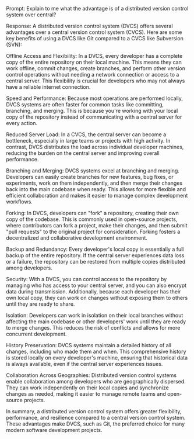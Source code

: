 Prompt:
Explain to me what the advantage is of a distributed version control system over central?

Response:
A distributed version control system (DVCS) offers several advantages over a central version control system (CVCS). Here are some key benefits of using a DVCS like Git compared to a CVCS like Subversion (SVN):

Offline Access and Flexibility: In a DVCS, every developer has a complete copy of the entire repository on their local machine. This means they can work offline, commit changes, create branches, and perform other version control operations without needing a network connection or access to a central server. This flexibility is crucial for developers who may not always have a reliable internet connection.

Speed and Performance: Because most operations are performed locally, DVCS systems are often faster for common tasks like committing, branching, and merging. This is because you're working with your local copy of the repository instead of communicating with a central server for every action.

Reduced Server Load: In a CVCS, the central server can become a bottleneck, especially in large teams or projects with high activity. In contrast, DVCS distributes the load across individual developer machines, reducing the burden on the central server and improving overall performance.

Branching and Merging: DVCS systems excel at branching and merging. Developers can easily create branches for new features, bug fixes, or experiments, work on them independently, and then merge their changes back into the main codebase when ready. This allows for more flexible and efficient collaboration and makes it easier to manage complex development workflows.

Forking: In DVCS, developers can "fork" a repository, creating their own copy of the codebase. This is commonly used in open-source projects, where contributors can fork a project, make their changes, and then submit "pull requests" to the original project for consideration. Forking fosters a decentralized and collaborative development environment.

Backup and Redundancy: Every developer's local copy is essentially a full backup of the entire repository. If the central server experiences data loss or a failure, the repository can be restored from multiple copies distributed among developers.

Security: With a DVCS, you can control access to the repository by managing who has access to your central server, and you can also encrypt data during transmission. Additionally, because each developer has their own local copy, they can work on changes without exposing them to others until they are ready to share.

Isolation: Developers can work in isolation on their local branches without affecting the main codebase or other developers' work until they are ready to merge changes. This reduces the risk of conflicts and allows for more concurrent development.

History Preservation: DVCS systems maintain a detailed history of all changes, including who made them and when. This comprehensive history is stored locally on every developer's machine, ensuring that historical data is always available, even if the central server experiences issues.

Collaboration Across Geographies: Distributed version control systems enable collaboration among developers who are geographically dispersed. They can work independently on their local copies and synchronize changes as needed, making it easier to manage remote teams and open-source projects.

In summary, a distributed version control system offers greater flexibility, performance, and resilience compared to a central version control system. These advantages make DVCS, such as Git, the preferred choice for many modern software development projects.